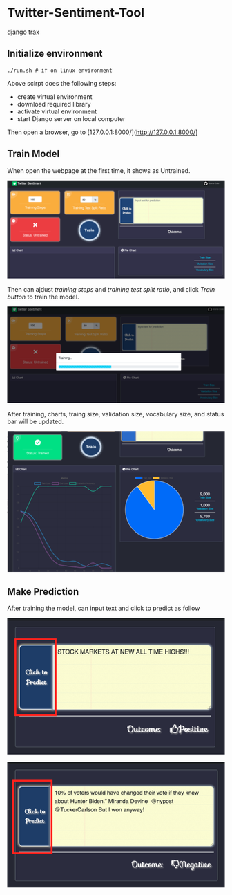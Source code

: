 # Twitter-Sentiment-Tool

[django](https://github.com/django/django)
[trax](https://github.com/google/trax)

## Initialize environment 


```
./run.sh # if on linux environment
```

Above scirpt does the following steps:

- create virtual environment
- download required library 
- activate virtual environment
- start Django server on local computer

Then open a browser, go to [127.0.0.1:8000/](http://127.0.0.1:8000/]

## Train Model 

When open the webpage at the first time, it shows as Untrained. 

![untrained](img/untrained.png)

Then can ajdust *training steps* and *training test split ratio*, and click *Train button* to train the model. 

![untrained](img/training.png)

After training, charts, traing size, validation size, vocabulary size, and status bar will be updated. 


![untrained](img/trained.png)


## Make Prediction

After training the model, can input text and click to predict as follow

![untrained](img/positive.png)

![untrained](img/negative.png)

